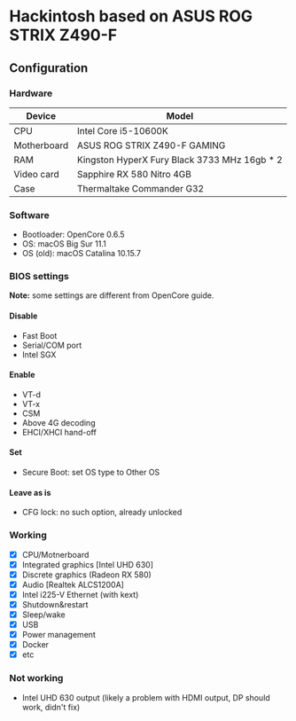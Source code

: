 # Hackintosh based on ASUS ROG STRIX Z490-F

## Configuration
### Hardware
| Device      | Model                                        |
| ----------- | -------------------------------------------- |
| CPU         | Intel Core i5-10600K                         |
| Motherboard | ASUS ROG STRIX Z490-F GAMING                 |
| RAM         | Kingston HyperX Fury Black 3733 MHz 16gb * 2 |
| Video card  | Sapphire RX 580 Nitro 4GB                    |
| Case        | Thermaltake Commander G32                    |

### Software
- Bootloader: OpenCore 0.6.5
- OS: macOS Big Sur 11.1
- OS (old): macOS Catalina 10.15.7
### BIOS settings
**Note:** some settings are different from OpenCore guide.
#### Disable
- Fast Boot
- Serial/COM port
- Intel SGX

#### Enable
- VT-d
- VT-x
- CSM
- Above 4G decoding
- EHCI/XHCI hand-off

#### Set
- Secure Boot: set OS type to Other OS
#### Leave as is
- CFG lock: no such option, already unlocked

### Working
- [x] CPU/Motnerboard
- [x] Integrated graphics [Intel UHD 630]
- [x] Discrete graphics (Radeon RX 580)
- [x] Audio [Realtek ALCS1200A]
- [x] Intel i225-V Ethernet (with kext)
- [x] Shutdown&restart
- [x] Sleep/wake
- [x] USB
- [x] Power management
- [X] Docker
- [x] etc
### Not working
- Intel UHD 630 output (likely a problem with HDMI output, DP should work, didn't fix)